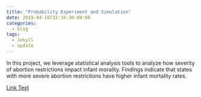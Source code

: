 ```yaml
---
title: "Probability Experiment and Simulation"
date: 2019-04-18T15:34:30-04:00
categories:
  - blog
tags:
  - Jekyll
  - update
---
```


In this project, we leverage statistical analysis tools to analyze how severity of abortion restrictions impact infant morality. Findings indicate that states with more severe abortion restrictions have higher infant mortality rates. 

<a href="https://econ380w23-rp.github.io/RP-BeccaAndreaIreneAna-w6Gx5DjV8P4s/introduction.html">Link Text</a>
